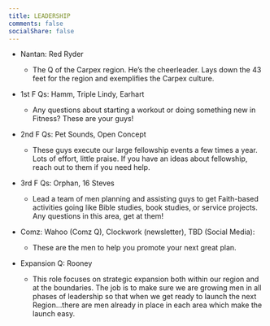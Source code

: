 ```yaml
---
title: LEADERSHIP
comments: false
socialShare: false
---
```


- Nantan: Red Ryder

  - The Q of the Carpex region. He’s the cheerleader. Lays down the 43 feet for the region and exemplifies the Carpex culture.

- 1st F Qs: Hamm, Triple Lindy, Earhart

  - Any questions about starting a workout or doing something new in Fitness? These are your guys!

- 2nd F Qs: Pet Sounds, Open Concept

  - These guys execute our large fellowship events a few times a year. Lots of effort, little praise. If you have an ideas about fellowship, reach out to them if you need help.

- 3rd F Qs: Orphan, 16 Steves

  - Lead a team of men planning and assisting guys to get Faith-based activities going like Bible studies, book studies, or service projects. Any questions in this area, get at them!

- Comz: Wahoo (Comz Q), Clockwork (newsletter), TBD (Social Media):

  - These are the men to help you promote your next great plan.

- Expansion Q: Rooney

  - This role focuses on strategic expansion both within our region and at the boundaries. The job is to make sure we are growing men in all phases of leadership so that when we get ready to launch the next Region…there are men already in place in each area which make the launch easy.
